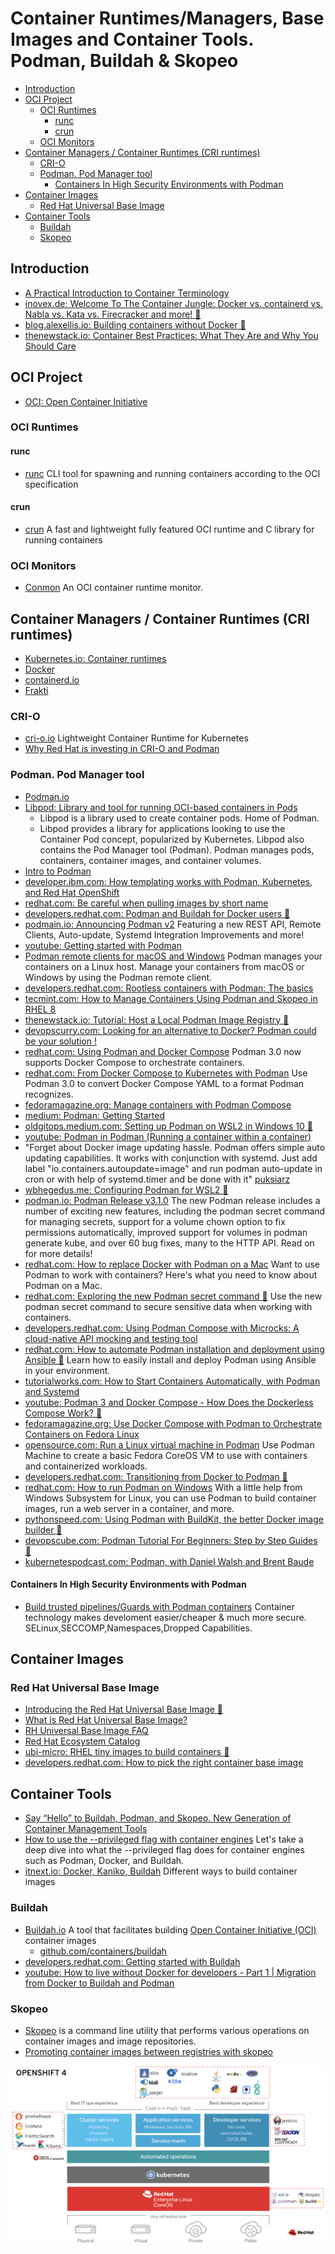# Container Runtimes/Managers, Base Images and Container Tools. Podman, Buildah & Skopeo
- [Introduction](#introduction)
- [OCI Project](#oci-project)
	- [OCI Runtimes](#oci-runtimes)
		- [runc](#runc)
		- [crun](#crun)
	- [OCI Monitors](#oci-monitors)
- [Container Managers / Container Runtimes (CRI runtimes)](#container-managers--container-runtimes-cri-runtimes)
	- [CRI-O](#cri-o)
	- [Podman. Pod Manager tool](#podman-pod-manager-tool)
		- [Containers In High Security Environments with Podman](#containers-in-high-security-environments-with-podman)
- [Container Images](#container-images)
	- [Red Hat Universal Base Image](#red-hat-universal-base-image)
- [Container Tools](#container-tools)
	- [Buildah](#buildah)
	- [Skopeo](#skopeo)

## Introduction
- [A Practical Introduction to Container Terminology](https://developers.redhat.com/blog/2018/02/22/container-terminology-practical-introduction/)
- [inovex.de: Welcome To The Container Jungle: Docker vs. containerd vs. Nabla vs. Kata vs. Firecracker and more! 🌟](https://www.inovex.de/blog/containers-docker-containerd-nabla-kata-firecracker/)
- [blog.alexellis.io: Building containers without Docker 🌟](https://blog.alexellis.io/building-containers-without-docker/)
- [thenewstack.io: Container Best Practices: What They Are and Why You Should Care](https://thenewstack.io/container-best-practices-what-they-are-and-why-you-should-care/)

## OCI Project
- [OCI: Open Container Initiative](https://www.opencontainers.org/)
### OCI Runtimes
#### runc
- [runc](https://github.com/opencontainers/runc) CLI tool for spawning and running containers according to the OCI specification 
#### crun
- [crun](https://github.com/giuseppe/crun) A fast and lightweight fully featured OCI runtime and C library for running containers

### OCI Monitors
- [Conmon](https://github.com/containers/conmon) An OCI container runtime monitor.

## Container Managers / Container Runtimes (CRI runtimes)
- [Kubernetes.io: Container runtimes](https://kubernetes.io/docs/setup/production-environment/container-runtimes/)
- [Docker](https://www.docker.com/products/container-runtime)
- [containerd.io](https://containerd.io/)
- [Frakti](https://github.com/kubernetes/frakti)

### CRI-O
- [cri-o.io](https://cri-o.io/) Lightweight Container Runtime for Kubernetes
- [Why Red Hat is investing in CRI-O and Podman](https://redhat.com/en/blog/why-red-hat-investing-cri-o-and-podman)

### Podman. Pod Manager tool
- [Podman.io](https://podman.io/)
- [Libpod: Library and tool for running OCI-based containers in Pods](https://github.com/containers/libpod) 
    - Libpod is a library used to create container pods. Home of Podman.
    - Libpod provides a library for applications looking to use the Container Pod concept, popularized by Kubernetes. Libpod also contains the Pod Manager tool (Podman). Podman manages pods, containers, container images, and container volumes.
- [Intro to Podman](https://developers.redhat.com/blog/2018/08/29/intro-to-podman/)
- [developer.ibm.com: How templating works with Podman, Kubernetes, and Red Hat OpenShift](https://developer.ibm.com/technologies/containers/articles/templating-and-podman-openshift/)
- [redhat.com: Be careful when pulling images by short name](https://www.redhat.com/en/blog/be-careful-when-pulling-images-short-name)
- [developers.redhat.com: Podman and Buildah for Docker users 🌟](https://developers.redhat.com/blog/2019/02/21/podman-and-buildah-for-docker-users/)
- [podmain.io: Announcing Podman v2](https://podman.io/blogs/2020/06/29/podman-v2-announce.html) Featuring a new REST API, Remote Clients, Auto-update, Systemd Integration Improvements and more!
- [youtube: Getting started with Podman](https://www.youtube.com/watch?v=Za36qHbrf3g)
- [Podman remote clients for macOS and Windows](https://www.redhat.com/sysadmin/podman-clients-macos-windows) Podman manages your containers on a Linux host. Manage your containers from macOS or Windows by using the Podman remote client.
- [developers.redhat.com: Rootless containers with Podman: The basics](https://developers.redhat.com/blog/2020/09/25/rootless-containers-with-podman-the-basics/)
- [tecmint.com: How to Manage Containers Using Podman and Skopeo in RHEL 8](https://www.tecmint.com/manage-containers-using-podman-in-rhel/)
- [thenewstack.io: Tutorial: Host a Local Podman Image Registry 🌟](https://thenewstack.io/tutorial-host-a-local-podman-image-registry/)
- [devopscurry.com: Looking for an alternative to Docker? Podman could be your solution !](https://devopscurry.com/looking-for-an-alternative-to-docker-podman-could-be-your-solution/)
- [redhat.com: Using Podman and Docker Compose](https://www.redhat.com/sysadmin/podman-docker-compose) Podman 3.0 now supports Docker Compose to orchestrate containers.
- [redhat.com: From Docker Compose to Kubernetes with Podman](https://www.redhat.com/sysadmin/compose-kubernetes-podman) Use Podman 3.0 to convert Docker Compose YAML to a format Podman recognizes.
- [fedoramagazine.org: Manage containers with Podman Compose](https://fedoramagazine.org/manage-containers-with-podman-compose/)
- [medium: Podman: Getting Started](https://medium.com/javarevisited/podman-getting-started-e7fc06961994)
- [oldgitops.medium.com: Setting up Podman on WSL2 in Windows 10 🌟](https://oldgitops.medium.com/setting-up-podman-on-wsl2-in-windows-10-be2991c2d443)
- [youtube: Podman in Podman (Running a container within a container)](https://www.youtube.com/watch?app=desktop&v=OcHRWaC5tvY&feature=youtu.be&ab_channel=RedHat)
- "Forget about Docker image updating hassle. Podman offers simple auto updating capabilities. It works with conjunction with systemd. Just add label "io.containers.autoupdate=image" and run podman auto-update in cron or with help of systemd.timer and be done with it" [puksiarz](https://twitter.com/puksiarz)
- [wbhegedus.me: Configuring Podman for WSL2 🌟](https://wbhegedus.me/running-podman-on-wsl2)
- [podman.io: Podman Release v3.1.0](https://podman.io/releases/2021/04/02/podman-release-v3.1.0.html) The new Podman release includes a number of exciting new features, including the podman secret command for managing secrets, support for a volume chown option to fix permissions automatically, improved support for volumes in podman generate kube, and over 60 bug fixes, many to the HTTP API. Read on for more details!
- [redhat.com: How to replace Docker with Podman on a Mac](https://www.redhat.com/sysadmin/replace-docker-podman-macos) Want to use Podman to work with containers? Here's what you need to know about Podman on a Mac.
- [redhat.com: Exploring the new Podman secret command 🌟](https://www.redhat.com/sysadmin/new-podman-secrets-command) Use the new podman secret command to secure sensitive data when working with containers.
- [developers.redhat.com: Using Podman Compose with Microcks: A cloud-native API mocking and testing tool](https://developers.redhat.com/blog/2021/04/22/using-podman-compose-with-microcks-a-cloud-native-api-mocking-and-testing-tool)
- [redhat.com: How to automate Podman installation and deployment using Ansible 🌟](https://www.redhat.com/sysadmin/automate-podman-ansible) Learn how to easily install and deploy Podman using Ansible in your environment.
- [tutorialworks.com: How to Start Containers Automatically, with Podman and Systemd](https://www.tutorialworks.com/podman-systemd/)
- [youtube: Podman 3 and Docker Compose - How Does the Dockerless Compose Work? 🌟](https://www.youtube.com/watch?v=15PFfjuxtvM&ab_channel=mkdev)
- [fedoramagazine.org: Use Docker Compose with Podman to Orchestrate Containers on Fedora Linux](https://fedoramagazine.org/use-docker-compose-with-podman-to-orchestrate-containers-on-fedora/)
- [opensource.com: Run a Linux virtual machine in Podman](https://opensource.com/article/21/7/linux-podman) Use Podman Machine to create a basic Fedora CoreOS VM to use with containers and containerized workloads.
- [developers.redhat.com: Transitioning from Docker to Podman 🌟](https://developers.redhat.com/blog/2020/11/19/transitioning-from-docker-to-podman)
- [redhat.com: How to run Podman on Windows](https://www.redhat.com/sysadmin/podman-windows-wsl) With a little help from Windows Subsystem for Linux, you can use Podman to build container images, run a web server in a container, and more.
- [pythonspeed.com: Using Podman with BuildKit, the better Docker image builder 🌟](https://pythonspeed.com/articles/podman-buildkit/)
- [devopscube.com: Podman Tutorial For Beginners: Step by Step Guides 🌟](https://devopscube.com/podman-tutorial-beginners/)
- [kubernetespodcast.com: Podman, with Daniel Walsh and Brent Baude](https://kubernetespodcast.com/episode/164-podman/)

#### Containers In High Security Environments with Podman
- [Build trusted pipelines/Guards with Podman containers](https://www.redhat.com/en/blog/using-container-technology-make-trusted-pipeline) Container technology makes develoment easier/cheaper & much more secure. SELinux,SECCOMP,Namespaces,Dropped Capabilities.

## Container Images
### Red Hat Universal Base Image
- [Introducing the Red Hat Universal Base Image 🌟](https://www.redhat.com/en/blog/introducing-red-hat-universal-base-image)
- [What is Red Hat Universal Base Image?](https://developers.redhat.com/blog/2019/10/09/what-is-red-hat-universal-base-image/)
- [RH Universal Base Image FAQ](https://developers.redhat.com/articles/ubi-faq/#resources)
- [Red Hat Ecosystem Catalog](https://catalog.redhat.com/software/containers/explore)
- [ubi-micro: RHEL tiny images to build containers 🌟](https://github.com/fatherlinux/ubi-micro)
- [developers.redhat.com: How to pick the right container base image](https://developers.redhat.com/blog/2021/04/13/how-to-pick-the-right-container-base-image/)

## Container Tools
- [Say “Hello” to Buildah, Podman, and Skopeo. New Generation of Container Management Tools](https://servicesblog.redhat.com/2019/10/09/say-hello-to-buildah-podman-and-skopeo/)
- [How to use the --privileged flag with container engines](https://www.redhat.com/sysadmin/privileged-flag-container-engines) Let's take a deep dive into what the --privileged flag does for container engines such as Podman, Docker, and Buildah.
- [itnext.io: Docker, Kaniko, Buildah](https://itnext.io/docker-kaniko-buildah-209abdde5f94) Different ways to build container images

### Buildah
- [Buildah.io](https://buildah.io/) A tool that facilitates building [Open Container Initiative (OCI)](https://www.opencontainers.org/) container images
    - [github.com/containers/buildah](https://github.com/containers/buildah)
- [developers.redhat.com: Getting started with Buildah](https://developers.redhat.com/blog/2021/01/11/getting-started-with-buildah/)
- [youtube: How to live without Docker for developers - Part 1 | Migration from Docker to Buildah and Podman](https://www.youtube.com/watch?app=desktop&v=Fl0iLoAMdzc&ab_channel=AndrewMalkov)

### Skopeo
- [Skopeo](https://github.com/containers/skopeo) is a command line utility that performs various operations on container images and image repositories.
- [Promoting container images between registries with skopeo](https://www.openshift.com/blog/promoting-container-images-between-registries-with-skopeo)


[![OCP 4 Architecture](images/ocp4_arch.png)](https://www.openshift.com/blog/enterprise-kubernetes-with-openshift-part-one)